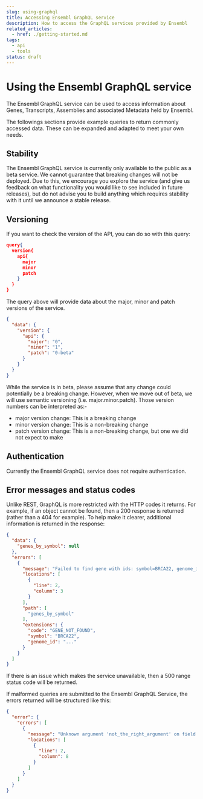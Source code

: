 ```yaml
---
slug: using-graphql
title: Accessing Ensembl GraphQL service
description: How to access the GraphQL services provided by Ensembl
related_articles:
  - href: ./getting-started.md
tags:
  - api
  - tools
status: draft
---
```

# Using the Ensembl GraphQL service

The Ensembl GraphQL service can be used to access information about Genes, Transcripts, Assemblies and associated Metadata held by Ensembl.  

The followings sections provide example queries to return commonly accessed data.  These can be expanded and adapted to meet your own needs.

## Stability

The Ensembl GraphQL service is currently only available to the public as a beta service.  We cannot guarantee that breaking changes will not be deployed.  Due to this, we encourage you explore the service (and give us feedback on what functionality you would like to see included in future releases), but do not advise you to build anything which requires stability with it until we announce a stable release.

## Versioning

If you want to check the version of the API, you can do so with this query:

``` json
query{
  version{
    api{
      major
      minor
      patch
    }
  }
}
```

The query above will provide data about the major, minor and patch versions of the service.

``` json
{
  "data": {
    "version": {
      "api": {
        "major": "0",
        "minor": "1",
        "patch": "0-beta"
      }
    }
  }
}
```

While the service is in beta, please assume that any change could potentially be a breaking change.  However, when we move out of beta, we will use semantic versioning (i.e. major.minor.patch).  Those version numbers can be interpreted as:-
- major version change: This is a breaking change
- minor version change: This is a non-breaking change
- patch version change: This is a non-breaking change, but one we did not expect to make

## Authentication

Currently the Ensembl GraphQL service does not require authentication.

## Error messages and status codes
Unlike REST, GraphQL is more restricted with the HTTP codes it returns.  For example, if an object cannot be found, then a 200 response is returned (rather than a 404 for example).  To help make it clearer, additional information is returned in the response:

```json
{
  "data": {
    "genes_by_symbol": null
  },
  "errors": [
    {
      "message": "Failed to find gene with ids: symbol=BRCA22, genome_id=...",
      "locations": [
        {
          "line": 2,
          "column": 3
        }
      ],
      "path": [
        "genes_by_symbol"
      ],
      "extensions": {
        "code": "GENE_NOT_FOUND",
        "symbol": "BRCA22",
        "genome_id": "..."
      }
    }
  ]
}
```
If there is an issue which makes the service unavailable, then a 500 range status code will be returned.

If malformed queries are submitted to the Ensembl GraphQL Service, the errors returned will be structured like this:
``` json
{
  "error": {
    "errors": [
      {
        "message": "Unknown argument 'not_the_right_argument' on field 'Query.gene'.",
        "locations": [
          {
            "line": 2,
            "column": 8
          }
        ]
      }
    ]
  }
}
```
